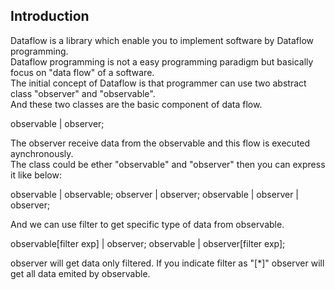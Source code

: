 Introduction
------------

Dataflow is a library which enable you to implement software by Dataflow programming.  
Dataflow programming is not a easy programming paradigm but basically focus on "data flow" of a software.  
The initial concept of Dataflow is that programmer can use two abstract class "observer" and "observable".  
And these two classes are the basic component of data flow.  

observable | observer;

The observer receive data from the observable and this flow is executed aynchronously.  
The class could be ether "observable" and "observer" then you can express it like below:  

observable | observable;
observer | observer;
observable | observer | observer;

And we can use filter to get specific type of data from observable.

observable[filter exp] | observer;
observable | observer[filter exp];

observer will get data only filtered. If you indicate filter as "[\*]" observer will get all data emited by observable.
